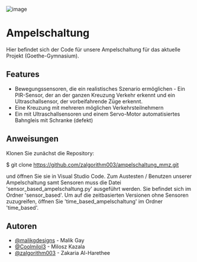 ![image](https://github.com/user-attachments/assets/0b427717-3b84-4f43-8d11-35431e47b909)


# Ampelschaltung
Hier befindet sich der Code für unsere Ampelschaltung für das aktuelle Projekt (Goethe-Gymnasium).



## Features

- Bewegungssensoren, die ein realistisches Szenario ermöglichen - Ein PIR-Sensor, der an der ganzen Kreuzung Verkehr erkennt und ein Ultraschallsensor, der vorbeifahrende Züge erkennt.
- Eine Kreuzung mit mehreren möglichen Verkehrsteilnehmern
- Ein mit Ultraschallsensoren und einem Servo-Motor automatisiertes Bahngleis mit Schranke (defekt)

## Anweisungen

Klonen Sie zunächst die Repository:

   $ git clone https://github.com/zalgorithm003/ampelschaltung_mmz.git
   
und öffnen Sie sie in Visual Studio Code.
Zum Austesten / Benutzen unserer Ampelschaltung samt Sensoren muss die Datei 'sensor_based_ampelschaltung.py' ausgeführt werden. Sie befindet sich im Ordner 'sensor_based'. Um auf die zeitbasierten Versionen ohne Sensoren zuzugreifen, öffnen Sie 'time_based_ampelschaltung' im Ordner 'time_based'.


## Autoren

- [@malikgdesigns](https://www.github.com/malikgdesigns) - Malik Gay
- [@Coolmilol3](https://www.github.com/Coolmilol3) - Milosz Kazala
- [@zalgorithm003](https://www.github.com/zalgorithm003) - Zakaria Al-Harethee


